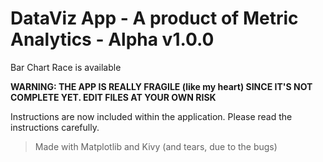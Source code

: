 # DataViz App - A product of Metric Analytics - Alpha v1.0.0 
Bar Chart Race is available

**WARNING: THE APP IS REALLY FRAGILE (like my heart) SINCE IT'S NOT COMPLETE YET. EDIT FILES AT YOUR OWN RISK**

Instructions are now included within the application. Please read the instructions carefully.

>Made with Matplotlib and Kivy (and tears, due to the bugs)
